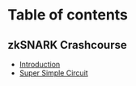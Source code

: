 # Table of contents

## zkSNARK Crashcourse
* [Introduction](README.md)
* [Super Simple Circuit](/examples/multiplier2/README.md)